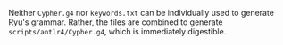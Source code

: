 Neither `Cypher.g4` nor `keywords.txt` can be individually used to generate Ryu's grammar. Rather, the files are combined to generate `scripts/antlr4/Cypher.g4`, which is immediately digestible.
